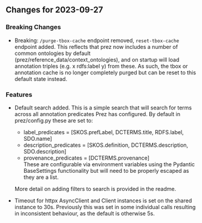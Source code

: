 ## Changes for 2023-09-27

### Breaking Changes

- Breaking: `/purge-tbox-cache` endpoint removed, `reset-tbox-cache` endpoint added. This reflects that prez now
  includes a number of common ontologies by default (prez/reference_data/context_ontologies), and on startup will load
  annotation triples (e.g. x rdfs:label y) from these. As such, the tbox or annotation cache is no longer completely
  purged but can be reset to this default state instead.

### Features

- Default search added. This is a simple search that will search for terms across all annotation predicates Prez has configured. By default in prez/config.py these are set to:
  - label_predicates = [SKOS.prefLabel, DCTERMS.title, RDFS.label, SDO.name]
  - description_predicates = [SKOS.definition, DCTERMS.description, SDO.description]
  - provenance_predicates = [DCTERMS.provenance]  
  These are configurable via environment variables using the Pydantic BaseSettings functionality but will need to be properly escaped as they are a list.
  
  More detail on adding filters to search is provided in the readme.
- Timeout for httpx AsyncClient and Client instances is set on the shared instance to 30s. Previously this was set in some individual calls resulting in inconsistent behaviour, as the default is otherwise 5s.